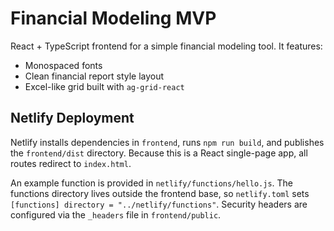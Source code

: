 # Financial Modeling MVP

React + TypeScript frontend for a simple financial modeling tool.
It features:
- Monospaced fonts
- Clean financial report style layout
- Excel-like grid built with `ag-grid-react`

## Netlify Deployment
Netlify installs dependencies in `frontend`, runs `npm run build`, and publishes
the `frontend/dist` directory. Because this is a React single-page app, all
routes redirect to `index.html`.

An example function is provided in `netlify/functions/hello.js`. The functions
directory lives outside the frontend base, so `netlify.toml` sets
`[functions] directory = "../netlify/functions"`. Security headers are
configured via the `_headers` file in `frontend/public`.

